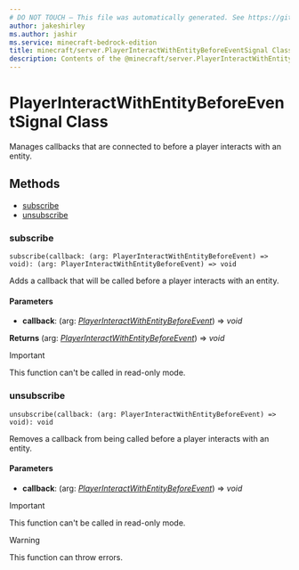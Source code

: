 ```yaml
---
# DO NOT TOUCH — This file was automatically generated. See https://github.com/mojang/minecraftapidocsgenerator to modify descriptions, examples, etc.
author: jakeshirley
ms.author: jashir
ms.service: minecraft-bedrock-edition
title: minecraft/server.PlayerInteractWithEntityBeforeEventSignal Class
description: Contents of the @minecraft/server.PlayerInteractWithEntityBeforeEventSignal class.
---
```

# PlayerInteractWithEntityBeforeEventSignal Class

Manages callbacks that are connected to before a player interacts with an entity.

## Methods
- [subscribe](#subscribe)
- [unsubscribe](#unsubscribe)

### **subscribe**
`
subscribe(callback: (arg: PlayerInteractWithEntityBeforeEvent) => void): (arg: PlayerInteractWithEntityBeforeEvent) => void
`

Adds a callback that will be called before a player interacts with an entity.

#### **Parameters**
- **callback**: (arg: [*PlayerInteractWithEntityBeforeEvent*](PlayerInteractWithEntityBeforeEvent.md)) => *void*

**Returns** (arg: [*PlayerInteractWithEntityBeforeEvent*](PlayerInteractWithEntityBeforeEvent.md)) => *void*

> [!IMPORTANT]
> This function can't be called in read-only mode.

### **unsubscribe**
`
unsubscribe(callback: (arg: PlayerInteractWithEntityBeforeEvent) => void): void
`

Removes a callback from being called before a player interacts with an entity.

#### **Parameters**
- **callback**: (arg: [*PlayerInteractWithEntityBeforeEvent*](PlayerInteractWithEntityBeforeEvent.md)) => *void*

> [!IMPORTANT]
> This function can't be called in read-only mode.

> [!WARNING]
> This function can throw errors.
